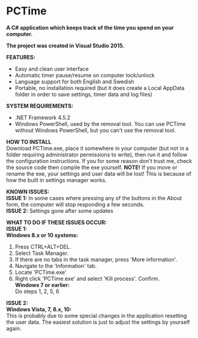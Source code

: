 # PCTime
**A C# application which keeps track of the time you spend on your computer.** 

**The project was created in Visual Studio 2015.**

**FEATURES:**  
- Easy and clean user interface  
- Automatic timer pause/resume on computer lock/unlock  
- Language support for both English and Swedish  
- Portable, no installation required (but it does create a Local AppData folder in order to save settings, timer data and log files)  
  
**SYSTEM REQUIREMENTS:**
  - .NET Framework 4.5.2  
  - Windows PowerShell, used by the removal tool. You can use PCTime without Windows PowerShell, but you can't use the removal tool. 
  
**HOW TO INSTALL**  
Download PCTime.exe, place it somewhere in your computer (but not in a folder requiring administrator permissions to write), then run it and follow the configuration instructions. If you for some reason don't trust me, check the source code then compile the exe yourself. **NOTE!** If you move or rename the exe, your settings and user data will be lost! This is because of how the built in settings manager works.  
  
**KNOWN ISSUES:**  
**ISSUE 1:** In some cases where pressing any of the buttons in the About form, the computer will stop responding a few seconds.  
**ISSUE 2:** Settings gone after some updates  
  
**WHAT TO DO IF THESE ISSUES OCCUR:**  
**ISSUE 1:**  
**Windows 8.x or 10 systems:**  
1. Press CTRL+ALT+DEL.  
2. Select Task Manager.  
3. If there are no tabs in the task manager, press 'More information'.  
4. Navigate to the 'Information' tab.  
5. Locate 'PCTime.exe'  
6. Right click 'PCTime.exe' and select 'Kill process'. Confirm.  
**Windows 7 or earlier:**  
Do steps 1, 2, 5, 6  
   
**ISSUE 2:**  
**Windows Vista, 7, 8.x, 10:**  
This is probably due to some special changes in the application resetting the user data. The easiest solution is just to adjust the       settings by yourself again.  
